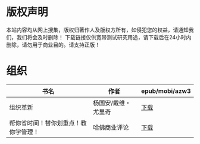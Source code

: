# 版权声明

本站内容均从网上搜集，版权归著作人及版权方所有，如侵犯您的权益，请通知我们，我们将会及时删除！ 下载链接仅供宽带测试研究用途，请下载后在24小时内删除，请勿用于商业目的。请支持正版！

# 组织

| 书名 | 作者 | epub/mobi/azw3 |
| --- | --- | --- |
| 组织革新 | 杨国安/戴维・尤里奇 | [下载](https://url89.ctfile.com/f/31084289-1357052449-dfd4f2?p=8866) |
| 帮你省时间！替你划重点！教你学管理！ | 哈佛商业评论 | [下载](https://url89.ctfile.com/f/31084289-1357010434-b69920?p=8866) |
